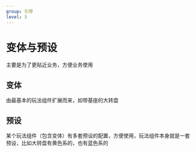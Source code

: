 ```yaml
---
group: 引导
level: 5
---
```


# 变体与预设

主要是为了更贴近业务，方便业务使用

## 变体

由最基本的玩法组件扩展而来，如带基座的大转盘

## 预设

某个玩法组件（包含变体）有多套预设的配置，方便使用，玩法组件本身就是一套预设，比如大转盘有黄色系的，也有蓝色系的